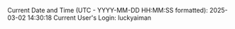 Current Date and Time (UTC - YYYY-MM-DD HH:MM:SS formatted): 2025-03-02 14:30:18
Current User's Login: luckyaiman
